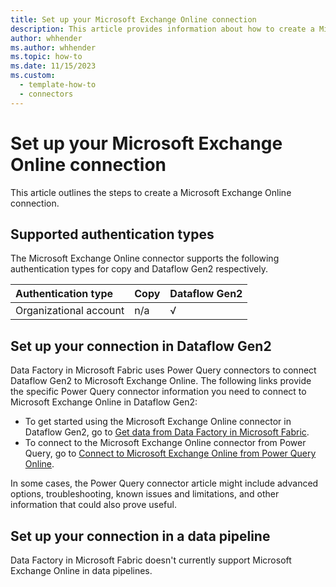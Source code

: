 ```yaml
---
title: Set up your Microsoft Exchange Online connection
description: This article provides information about how to create a Microsoft Exchange Online connection in Microsoft Fabric.
author: whhender
ms.author: whhender
ms.topic: how-to
ms.date: 11/15/2023
ms.custom:
  - template-how-to
  - connectors
---
```


# Set up your Microsoft Exchange Online connection

This article outlines the steps to create a Microsoft Exchange Online connection.


## Supported authentication types

The Microsoft Exchange Online connector supports the following authentication types for copy and Dataflow Gen2 respectively.  

|Authentication type |Copy |Dataflow Gen2 |
|:---|:---|:---|
|Organizational account| n/a | √ |

## Set up your connection in Dataflow Gen2

Data Factory in Microsoft Fabric uses Power Query connectors to connect Dataflow Gen2 to Microsoft Exchange Online. The following links provide the specific Power Query connector information you need to connect to Microsoft Exchange Online in Dataflow Gen2:

- To get started using the Microsoft Exchange Online connector in Dataflow Gen2, go to [Get data from Data Factory in Microsoft Fabric](/power-query/where-to-get-data#get-data-from-data-factory-in-microsoft-fabric-preview).
- To connect to the Microsoft Exchange Online connector from Power Query, go to [Connect to Microsoft Exchange Online from Power Query Online](/power-query/connectors/microsoft-exchange-online#connect-to-microsoft-exchange-online-from-power-query-online).

In some cases, the Power Query connector article might include advanced options, troubleshooting, known issues and limitations, and other information that could also prove useful.

## Set up your connection in a data pipeline

Data Factory in Microsoft Fabric doesn't currently support Microsoft Exchange Online in data pipelines.
